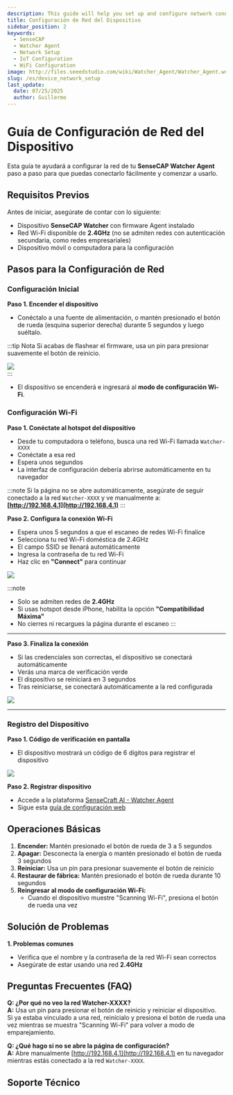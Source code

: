 ```yaml
---
description: This guide will help you set up and configure network connections for your SenseCAP Watcher Agent
title: Configuración de Red del Dispositivo
sidebar_position: 2
keywords:
  - SenseCAP
  - Watcher Agent
  - Network Setup
  - IoT Configuration
  - WiFi Configuration
image: http://files.seeedstudio.com/wiki/Watcher_Agent/Watcher_Agent.webp
slug: /es/device_network_setup
last_update:
  date: 07/25/2025
  author: Guillermo
---
```


# Guía de Configuración de Red del Dispositivo

Esta guía te ayudará a configurar la red de tu **SenseCAP Watcher Agent** paso a paso para que puedas conectarlo fácilmente y comenzar a usarlo.

## Requisitos Previos

Antes de iniciar, asegúrate de contar con lo siguiente:

- Dispositivo **SenseCAP Watcher** con firmware Agent instalado  
- Red Wi-Fi disponible de **2.4GHz** (no se admiten redes con autenticación secundaria, como redes empresariales)  
- Dispositivo móvil o computadora para la configuración  

## Pasos para la Configuración de Red

### Configuración Inicial

**Paso 1. Encender el dispositivo**

- Conéctalo a una fuente de alimentación, o mantén presionado el botón de rueda (esquina superior derecha) durante 5 segundos y luego suéltalo.

:::tip Nota
Si acabas de flashear el firmware, usa un pin para presionar suavemente el botón de reinicio.
<div style={{ textAlign: 'center' }}>
  <img
    src="http://files.seeedstudio.com/wiki/Watcher_Agent/Flash/finish2.jpg"
    style={{ width: '200px', height: 'auto' }}
  />
</div>
:::

- El dispositivo se encenderá e ingresará al **modo de configuración Wi-Fi**.

### Configuración Wi-Fi

**Paso 1. Conéctate al hotspot del dispositivo**

- Desde tu computadora o teléfono, busca una red Wi-Fi llamada `Watcher-XXXX`  
- Conéctate a esa red  
- Espera unos segundos  
- La interfaz de configuración debería abrirse automáticamente en tu navegador  

:::note
Si la página no se abre automáticamente, asegúrate de seguir conectado a la red `Watcher-XXXX` y ve manualmente a:  
**[http://192.168.4.1](http://192.168.4.1)**
:::

**Paso 2. Configura la conexión Wi-Fi**

- Espera unos 5 segundos a que el escaneo de redes Wi-Fi finalice  
- Selecciona tu red Wi-Fi doméstica de 2.4GHz  
- El campo SSID se llenará automáticamente  
- Ingresa la contraseña de tu red Wi-Fi  
- Haz clic en **"Connect"** para continuar  

<div style={{ textAlign: 'center' }}>
  <img
    src="http://files.seeedstudio.com/wiki/Watcher_Agent/firmware/wifi%20config.jpg"
    style={{ width: '500px', height: 'auto' }}
  />
</div>

:::note
- Solo se admiten redes de **2.4GHz**  
- Si usas hotspot desde iPhone, habilita la opción **"Compatibilidad Máxima"**  
- No cierres ni recargues la página durante el escaneo
:::

---

**Paso 3. Finaliza la conexión**

- Si las credenciales son correctas, el dispositivo se conectará automáticamente  
- Verás una marca de verificación verde  
- El dispositivo se reiniciará en 3 segundos  
- Tras reiniciarse, se conectará automáticamente a la red configurada  

<div style={{ textAlign: 'center' }}>
  <img
    src="http://files.seeedstudio.com/wiki/Watcher_Agent/firmware/wifi%20done.jpeg"
    style={{ width: '500px', height: 'auto' }}
  />
</div>

---

### Registro del Dispositivo

**Paso 1. Código de verificación en pantalla**

- El dispositivo mostrará un código de 6 dígitos para registrar el dispositivo  
<div style={{ textAlign: 'center' }}>
  <img
    src="http://files.seeedstudio.com/wiki/Watcher_Agent/firmware/activation.jpg"
    style={{ width: '300px', height: 'auto' }}
  />
</div>

**Paso 2. Registrar dispositivo**

- Accede a la plataforma [SenseCraft AI - Watcher Agent](https://sensecraft.seeed.cc/ai/home)  
- Sigue esta [guía de configuración web](https://wiki.seeedstudio.com/Web_Control_Panel/)

## Operaciones Básicas

1. **Encender:** Mantén presionado el botón de rueda de 3 a 5 segundos  
2. **Apagar:** Desconecta la energía o mantén presionado el botón de rueda 3 segundos  
3. **Reiniciar:** Usa un pin para presionar suavemente el botón de reinicio  
4. **Restaurar de fábrica:** Mantén presionado el botón de rueda durante 10 segundos  
5. **Reingresar al modo de configuración Wi-Fi:**  
   - Cuando el dispositivo muestre "Scanning Wi-Fi", presiona el botón de rueda una vez  

## Solución de Problemas

**1. Problemas comunes**

- Verifica que el nombre y la contraseña de la red Wi-Fi sean correctos  
- Asegúrate de estar usando una red **2.4GHz**  

## Preguntas Frecuentes (FAQ)

**Q: ¿Por qué no veo la red Watcher-XXXX?**  
**A:** Usa un pin para presionar el botón de reinicio y reiniciar el dispositivo.  
Si ya estaba vinculado a una red, reinícialo y presiona el botón de rueda una vez mientras se muestra "Scanning Wi-Fi" para volver a modo de emparejamiento.

**Q: ¿Qué hago si no se abre la página de configuración?**  
**A:** Abre manualmente [http://192.168.4.1](http://192.168.4.1) en tu navegador mientras estás conectado a la red `Watcher-XXXX`.

## Soporte Técnico

<div class="button_tech_support_container">
<a href="https://discord.com/invite/QqMgVwHT3X" class="button_tech_support_sensecap"></a>
<a href="https://support.sensecapmx.com/portal/en/home" class="button_tech_support_sensecap3"></a>
</div>

<div class="button_tech_support_container">
<a href="mailto:support@sensecapmx.com" class="button_tech_support_sensecap2"></a>
<a href="https://github.com/Seeed-Studio/wiki-documents/discussions/69" class="button_discussion"></a>
</div>
